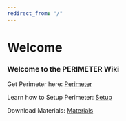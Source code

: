 ```yaml
---
redirect_from: "/"
---
```

# Welcome


### Welcome to the PERIMETER Wiki


Get Perimeter here:
[Perimeter](https://github.com/EM4Volts/Perimeter)

Learn how to Setup Perimeter:
[Setup](/setup.md)

Download Materials:
[Materials](/materials.md)


